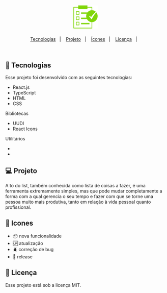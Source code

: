 <h1 align="center">
  <img alt="To do List" title="To do List" src=".github/iconReadme.png" width= 15%/>
</h1>
</h1>
<p align="center">
  <a href="#-tecnologias">Tecnologias</a>&nbsp;&nbsp;&nbsp;|&nbsp;&nbsp;&nbsp;
  <a href="#-projeto">Projeto</a>&nbsp;&nbsp;&nbsp;|&nbsp;&nbsp;&nbsp;
   <a href="#-icones">Ícones</a>&nbsp;&nbsp;&nbsp;|&nbsp;&nbsp;&nbsp;
  <a href="#memo-licença">Licença</a>&nbsp;&nbsp;&nbsp;|&nbsp;&nbsp;&nbsp;
</p>
<br>

## 🚀 Tecnologias

Esse projeto foi desenvolvido com as seguintes tecnologias:

-   React.js
-   TypeScript
-   HTML
-   CSS

Bibliotecas

-   UUDI
-   React Icons

Utilitários

-
-

## 💻 Projeto

A to do list, também conhecida como lista de coisas a fazer, é uma ferramenta extremamente simples, mas que pode mudar completamente a forma com a qual gerencia o seu tempo e fazer com que se torne uma pessoa muito mais produtiva, tanto em relação à vida pessoal quanto profissional.

## 🏁 Icones

-   :package: nova funcionalidade
-   :up: atualização
-   :beetle: correção de bug
-   :checkered_flag: release

## 📝 Licença

 Esse projeto está sob a licença MIT.
